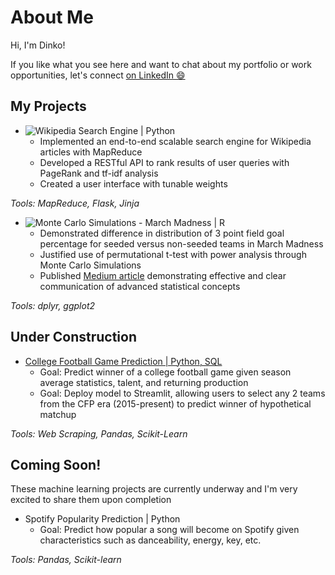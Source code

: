 # About Me

Hi, I'm Dinko!


If you like what you see here and want to chat about my portfolio or work opportunities, let's connect [on LinkedIn 😄](https://www.linkedin.com/in/dinko-imsirovic/)

## My Projects
* ![Wikipedia Search Engine | Python](https://github.com/DImsirovic/wiki_search)
  * Implemented an end-to-end scalable search engine for Wikipedia articles with MapReduce
  * Developed a RESTful API to rank results of user queries with PageRank and tf-idf analysis
  * Created a user interface with tunable weights

*Tools: MapReduce, Flask, Jinja*
  
* ![Monte Carlo Simulations - March Madness | R](https://github.com/DImsirovic/march_madness_monte_carlo)
  * Demonstrated difference in distribution of 3 point field goal percentage for seeded versus non-seeded teams in March Madness
  * Justified use of permutational t-test with power analysis through Monte Carlo Simulations
  * Published [Medium article](https://medium.com/@Dinko-Imsirovic/march-madness-a-case-study-in-monte-carlo-simulation-b6ee9cce52e1) demonstrating effective and clear communication of advanced statistical concepts

*Tools: dplyr, ggplot2*

## Under Construction
* [College Football Game Prediction | Python, SQL](https://github.com/DImsirovic/cfb_prediction)
	* Goal: Predict winner of a college football game given season average statistics, talent, and returning production
	* Goal: Deploy model to Streamlit, allowing users to select any 2 teams from the CFP era (2015-present) to predict winner of hypothetical matchup

*Tools: Web Scraping, Pandas, Scikit-Learn*

## Coming Soon!
These machine learning projects are currently underway and I'm very excited to share them upon completion
* Spotify Popularity Prediction | Python
	* Goal: Predict how popular a song will become on Spotify given characteristics such as danceability, energy, key, etc.

*Tools: Pandas, Scikit-learn*


